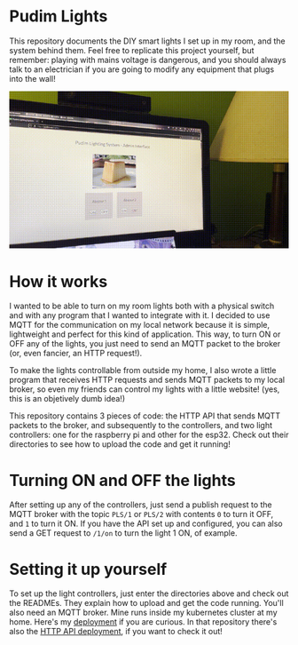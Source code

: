 # Pudim Lights

This repository documents the DIY smart lights I set up in my room, and the system behind them. Feel free to replicate this project yourself, but remember: playing with mains voltage is dangerous, and you should always talk to an electrician if you are going to modify any equipment that plugs into the wall!

![Demonstration gif](./demonstration.gif)

# How it works

I wanted to be able to turn on my room lights both with a physical switch and with any program that I wanted to integrate with it. I decided to use MQTT for the communication on my local network because it is simple, lightweight and perfect for this kind of application. This way, to turn ON or OFF any of the lights, you just need to send an MQTT packet to the broker (or, even fancier, an HTTP request!).

To make the lights controllable from outside my home, I also wrote a little program that receives HTTP requests and sends MQTT packets to my local broker, so even my friends can control my lights with a little website! (yes, this is an objetively dumb idea!)

This repository contains 3 pieces of code: the HTTP API that sends MQTT packets to the broker, and subsequently to the controllers, and two light controllers: one for the raspberry pi and other for the esp32. Check out their directories to see how to upload the code and get it running!

# Turning ON and OFF the lights

After setting up any of the controllers, just send a publish request to the MQTT broker with the topic `PLS/1` or `PLS/2` with contents `0` to turn it OFF, and `1` to turn it ON. If you have the API set up and configured, you can also send a GET request to `/1/on` to turn the light 1 ON, of example.

# Setting it up yourself

To set up the light controllers, just enter the directories above and check out the READMEs. They explain how to upload and get the code running. You'll also need an MQTT broker. Mine runs inside my kubernetes cluster at my home. Here's my [deployment](https://github.com/LeRenner/pudimnetes/blob/main/configFiles/11-mosquitto.yml) if you are curious. In that repository there's also the [HTTP API deployment](https://github.com/LeRenner/pudimnetes/blob/main/configFiles/07-plsBackend.yml), if you want to check it out!